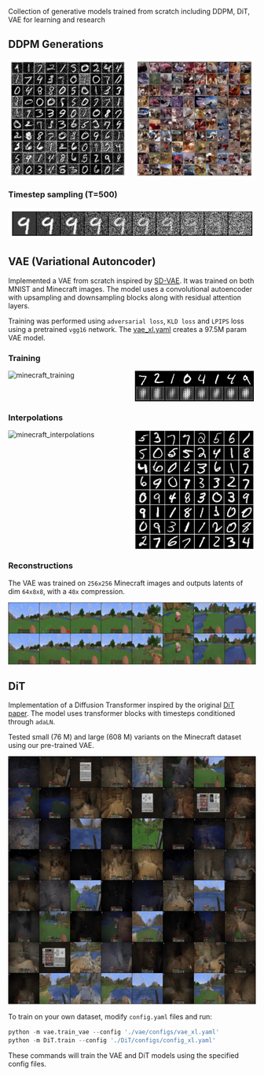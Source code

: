 Collection of generative models trained from scratch including DDPM, DiT, VAE for learning and research

## DDPM Generations

<div style="display: flex; gap: 1rem;">
    <img src="./images/diffusion/mnist.png" alt="mnist_generation" width="48%">
    <img src="./images/diffusion/cifar_perceptual.png" alt="CIFAR-10_perceptual_generation" width="48%">
</div>

### Timestep sampling (T=500)
![sampling_timesteps](./images/diffusion/sampling.png)

## VAE (Variational Autoncoder)

Implemented a VAE from scratch inspired by [SD-VAE](https://github.com/CompVis/stable-diffusion). It was trained on both MNIST and Minecraft images. The model uses a convolutional autoencoder with upsampling and downsampling blocks along with residual attention layers. 

Training was performed using `adversarial loss`, `KLD loss` and `LPIPS` loss using a pretrained `vgg16` network. The [vae_xl.yaml](./vae/configs/vae_xl.yaml) creates a 97.5M param VAE model.

### Training 

<div style="display: flex; gap: 1rem;">
    <img src="./images/vae/minecraft_training.gif" alt="minecraft_training" width="48%">
    <img src="./images/vae/mnist_training.gif" alt="mnist_training" width="48%">
</div>

### Interpolations

<div style="display: flex; gap: 1rem;">
    <img src="./images/vae/minecraft_interpolate.gif" alt="minecraft_interpolations" width="48%">
    <img src="./images/vae/mnist_interpolate.gif" alt="vae_interpolations" width="48%">
</div>

### Reconstructions

The VAE was trained on `256x256` Minecraft images and outputs latents of dim `64x8x8`, with a `48x` compression.

![reconstruction](./images/vae/vae_recon.png)

## DiT
Implementation of a Diffusion Transformer inspired by the original [DiT paper](https://arxiv.org/abs/2212.09748). The model uses transformer blocks with timesteps conditioned through `adaLN`. 

Tested small (76 M) and large (608 M) variants on the Minecraft dataset using our pre-trained VAE.

![DiT_samples](./images/DiT/DiT_samples.png) 

To train on your own dataset, modify `config.yaml` files and run:

```python
python -m vae.train_vae --config './vae/configs/vae_xl.yaml'
python -m DiT.train --config './DiT/configs/config_xl.yaml'
```

These commands will train the VAE and DiT models using the specified config files.
